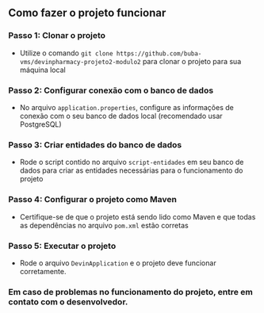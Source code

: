 ## Como fazer o projeto funcionar

### Passo 1: Clonar o projeto

- Utilize o comando `git clone https://github.com/buba-vms/devinpharmacy-projeto2-modulo2` para clonar o projeto para sua máquina local

### Passo 2: Configurar conexão com o banco de dados

- No arquivo `application.properties`, configure as informações de conexão com o seu banco de dados local (recomendado usar PostgreSQL)

### Passo 3: Criar entidades do banco de dados

- Rode o script contido no arquivo `script-entidades` em seu banco de dados para criar as entidades necessárias para o funcionamento do projeto

### Passo 4: Configurar o projeto como Maven

- Certifique-se de que o projeto está sendo lido como Maven e que todas as dependências no arquivo `pom.xml` estão corretas

### Passo 5: Executar o projeto

- Rode o arquivo `DevinApplication` e o projeto deve funcionar corretamente.

### Em caso de problemas no funcionamento do projeto, entre em contato com o desenvolvedor.
